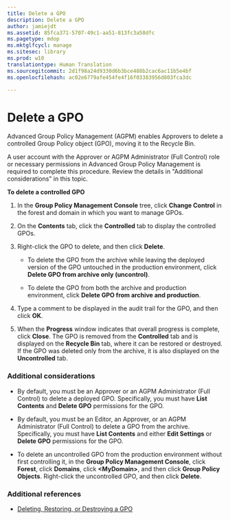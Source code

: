 ```yaml
---
title: Delete a GPO
description: Delete a GPO
author: jamiejdt
ms.assetid: 85fca371-5707-49c1-aa51-813fc3a58dfc
ms.pagetype: mdop
ms.mktglfcycl: manage
ms.sitesec: library
ms.prod: w10
translationtype: Human Translation
ms.sourcegitcommit: 2d1f98a24d9330d6b3bce488b2cac6ac11b5e4bf
ms.openlocfilehash: ac02e6779afe454fe4f16f03383956d803fca3dc

---
```



# Delete a GPO


Advanced Group Policy Management (AGPM) enables Approvers to delete a controlled Group Policy object (GPO), moving it to the Recycle Bin.

A user account with the Approver or AGPM Administrator (Full Control) role or necessary permissions in Advanced Group Policy Management is required to complete this procedure. Review the details in "Additional considerations" in this topic.

**To delete a controlled GPO**

1.  In the **Group Policy Management Console** tree, click **Change Control** in the forest and domain in which you want to manage GPOs.

2.  On the **Contents** tab, click the **Controlled** tab to display the controlled GPOs.

3.  Right-click the GPO to delete, and then click **Delete**.

    -   To delete the GPO from the archive while leaving the deployed version of the GPO untouched in the production environment, click **Delete GPO from archive only (uncontrol)**.

    -   To delete the GPO from both the archive and production environment, click **Delete GPO from archive and production**.

4.  Type a comment to be displayed in the audit trail for the GPO, and then click **OK**.

5.  When the **Progress** window indicates that overall progress is complete, click **Close**. The GPO is removed from the **Controlled** tab and is displayed on the **Recycle Bin** tab, where it can be restored or destroyed. If the GPO was deleted only from the archive, it is also displayed on the **Uncontrolled** tab.

### Additional considerations

-   By default, you must be an Approver or an AGPM Administrator (Full Control) to delete a deployed GPO. Specifically, you must have **List Contents** and **Delete GPO** permissions for the GPO.

-   By default, you must be an Editor, an Approver, or an AGPM Administrator (Full Control) to delete a GPO from the archive. Specifically, you must have **List Contents** and either **Edit Settings** or **Delete GPO** permissions for the GPO.

-   To delete an uncontrolled GPO from the production environment without first controlling it, in the **Group Policy Management Console**, click **Forest**, click **Domains**, click **&lt;MyDomain&gt;**, and then click **Group Policy Objects**. Right-click the uncontrolled GPO, and then click **Delete**.

### Additional references

-   [Deleting, Restoring, or Destroying a GPO](deleting-restoring-or-destroying-a-gpo.md)

 

 








<!--HONumber=Jun16_HO4-->


